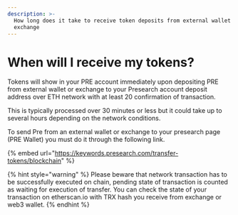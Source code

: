 ```yaml
---
description: >-
  How long does it take to receive token deposits from external wallet or
  exchange
---
```


# When will I receive my tokens?

Tokens will show in your PRE account immediately upon depositing PRE from external wallet or exchange to your Presearch account deposit address over ETH network with at least 20 confirmation of transaction.&#x20;

This is typically processed over 30 minutes or less but it could take up to several hours depending on the network conditions.

To send Pre from an external wallet or exchange to your presearch page (PRE Wallet) you must do it through the following link.

{% embed url="https://keywords.presearch.com/transfer-tokens/blockchain" %}

{% hint style="warning" %}
Please beware that network transaction has to be successfully executed on chain, pending state of transaction is counted as waiting for execution of transfer. You can check the state of your transaction on etherscan.io with TRX hash you receive from exchange or web3 wallet.
{% endhint %}
